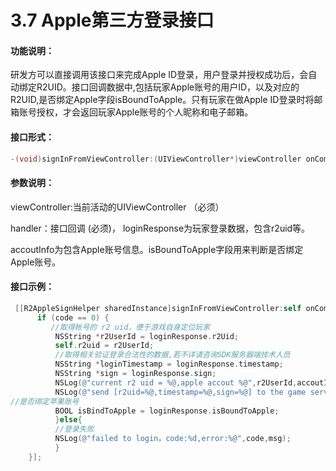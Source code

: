 # 3.7 Apple第三方登录接口

#### 功能说明：

 研发方可以直接调用该接口来完成Apple ID登录，用户登录并授权成功后，会自动绑定R2UID。接口回调数据中,包括玩家Apple账号的用户ID，以及对应的R2UID,是否绑定Apple字段isBoundToApple。只有玩家在做Apple ID登录时将邮箱账号授权，才会返回玩家Apple账号的个人昵称和电子邮箱。

#### 接口形式：

```objectivec
-(void)signInFromViewController:(UIViewController*)viewController onCompletionHandler:(R2AppleApiCompletionHandler)handler;
```

#### 参数说明：

 viewController:当前活动的UIViewController （必须）

 handler：接口回调 \(必须\)， loginResponse为玩家登录数据，包含r2uid等。

accoutInfo为包含Apple账号信息。isBoundToApple字段用来判断是否绑定Apple账号。

#### 接口示例：

```objectivec
 [[R2AppleSignHelper sharedInstance]signInFromViewController:self onCompletionHandler:^(int code, NSString * _Nonnull msg, R2LoginResponse * _Nonnull loginResponse, NSDictionary * _Nonnull accoutInfo) {
      if (code == 0) {
         //取得帐号的 r2 uid，便于游戏自身定位玩家
          NSString *r2UserId = loginResponse.r2Uid;
          self.r2uid = r2UserId;
          //取得相关验证登录合法性的数据,若不详请咨询SDK服务器端技术人员
          NSString *loginTimestamp = loginResponse.timestamp;
          NSString *sign = loginResponse.sign;
          NSLog(@"current r2 uid = %@,apple accout %@",r2UserId,accoutInfo);
          NSLog(@"send [r2uid=%@,timestamp=%@,sign=%@] to the game server for the verification",r2UserId,loginTimestamp,sign);
//是否绑定苹果账号
          BOOL isBindToApple = loginResponse.isBoundToApple;
          }else{
          //登录失败
          NSLog(@"failed to login，code:%d,error:%@",code,msg);
          }
    }];
```

